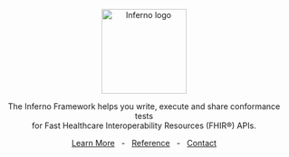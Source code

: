 <p align="center">
  <a href="https://inferno-framework.github.io">
    <img src="https://inferno.healthit.gov/images/inferno_logo.png" alt="Inferno logo" height="150">
  </a>
</p>

<p align="center">
  The Inferno Framework helps you write, execute and share conformance tests<br> for
  Fast Healthcare Interoperability Resources (FHIR®) APIs.
</p>

<p align="center">
  <a href="https://inferno-framework.github.io">Learn More</a>
  &nbsp; -  &nbsp;
  <a href="https://inferno-framework.github.io/inferno-core/docs/">Reference</a>
  &nbsp; - &nbsp;
  <a href="https://inferno-framework.github.io/inferno-core/overview.html#contact-the-inferno-team">Contact</a>

</p>
